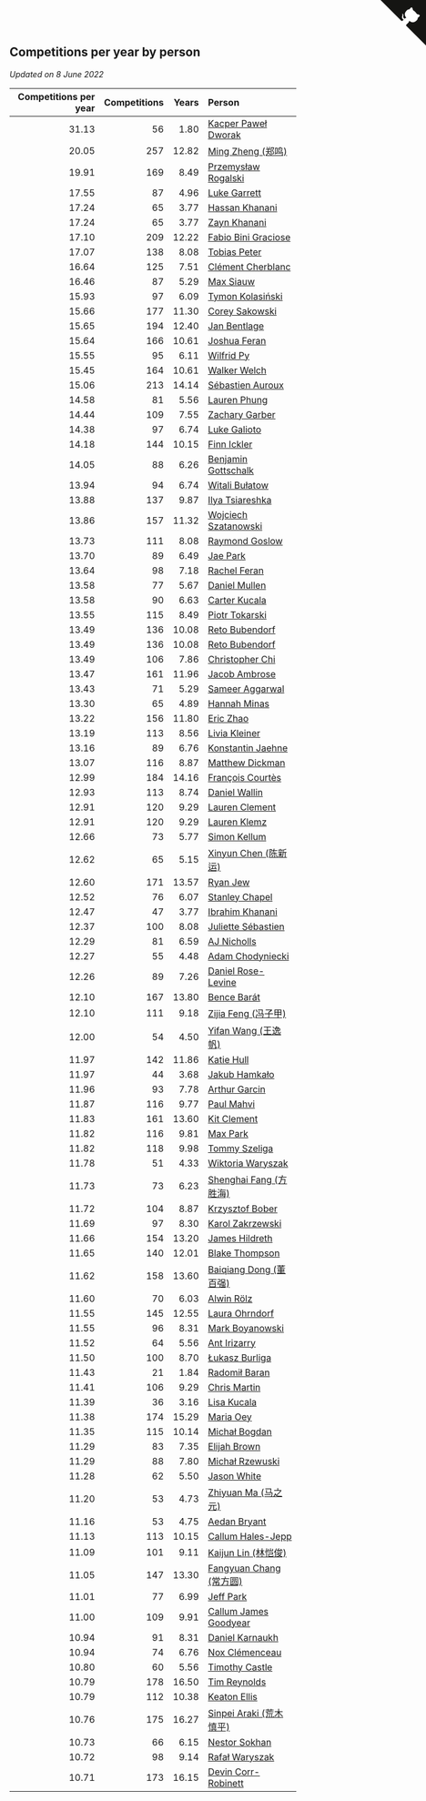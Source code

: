 ## Competitions per year by person

*Updated on  8 June 2022*

| Competitions per year | Competitions | Years | Person |
| ---: | ---: | ---: | :--- |
| 31.13 | 56 | 1.80 | [Kacper Paweł Dworak](https://www.worldcubeassociation.org/persons/2020DWOR01) |
| 20.05 | 257 | 12.82 | [Ming Zheng (郑鸣)](https://www.worldcubeassociation.org/persons/2009ZHEN11) |
| 19.91 | 169 | 8.49 | [Przemysław Rogalski](https://www.worldcubeassociation.org/persons/2013ROGA02) |
| 17.55 | 87 | 4.96 | [Luke Garrett](https://www.worldcubeassociation.org/persons/2017GARR05) |
| 17.24 | 65 | 3.77 | [Hassan Khanani](https://www.worldcubeassociation.org/persons/2018KHAN26) |
| 17.24 | 65 | 3.77 | [Zayn Khanani](https://www.worldcubeassociation.org/persons/2018KHAN28) |
| 17.10 | 209 | 12.22 | [Fabio Bini Graciose](https://www.worldcubeassociation.org/persons/2010GRAC02) |
| 17.07 | 138 | 8.08 | [Tobias Peter](https://www.worldcubeassociation.org/persons/2014PETE03) |
| 16.64 | 125 | 7.51 | [Clément Cherblanc](https://www.worldcubeassociation.org/persons/2014CHER05) |
| 16.46 | 87 | 5.29 | [Max Siauw](https://www.worldcubeassociation.org/persons/2017SIAU02) |
| 15.93 | 97 | 6.09 | [Tymon Kolasiński](https://www.worldcubeassociation.org/persons/2016KOLA02) |
| 15.66 | 177 | 11.30 | [Corey Sakowski](https://www.worldcubeassociation.org/persons/2011SAKO01) |
| 15.65 | 194 | 12.40 | [Jan Bentlage](https://www.worldcubeassociation.org/persons/2010BENT01) |
| 15.64 | 166 | 10.61 | [Joshua Feran](https://www.worldcubeassociation.org/persons/2011FERA01) |
| 15.55 | 95 | 6.11 | [Wilfrid Py](https://www.worldcubeassociation.org/persons/2016PYWI01) |
| 15.45 | 164 | 10.61 | [Walker Welch](https://www.worldcubeassociation.org/persons/2011WELC01) |
| 15.06 | 213 | 14.14 | [Sébastien Auroux](https://www.worldcubeassociation.org/persons/2008AURO01) |
| 14.58 | 81 | 5.56 | [Lauren Phung](https://www.worldcubeassociation.org/persons/2016PHUN02) |
| 14.44 | 109 | 7.55 | [Zachary Garber](https://www.worldcubeassociation.org/persons/2014GARB01) |
| 14.38 | 97 | 6.74 | [Luke Galioto](https://www.worldcubeassociation.org/persons/2015GALI02) |
| 14.18 | 144 | 10.15 | [Finn Ickler](https://www.worldcubeassociation.org/persons/2012ICKL01) |
| 14.05 | 88 | 6.26 | [Benjamin Gottschalk](https://www.worldcubeassociation.org/persons/2016GOTT01) |
| 13.94 | 94 | 6.74 | [Witali Bułatow](https://www.worldcubeassociation.org/persons/2015BUAT01) |
| 13.88 | 137 | 9.87 | [Ilya Tsiareshka](https://www.worldcubeassociation.org/persons/2012TERE01) |
| 13.86 | 157 | 11.32 | [Wojciech Szatanowski](https://www.worldcubeassociation.org/persons/2011SZAT01) |
| 13.73 | 111 | 8.08 | [Raymond Goslow](https://www.worldcubeassociation.org/persons/2014GOSL01) |
| 13.70 | 89 | 6.49 | [Jae Park](https://www.worldcubeassociation.org/persons/2015PARK24) |
| 13.64 | 98 | 7.18 | [Rachel Feran](https://www.worldcubeassociation.org/persons/2015FERA01) |
| 13.58 | 77 | 5.67 | [Daniel Mullen](https://www.worldcubeassociation.org/persons/2016MULL04) |
| 13.58 | 90 | 6.63 | [Carter Kucala](https://www.worldcubeassociation.org/persons/2015KUCA01) |
| 13.55 | 115 | 8.49 | [Piotr Tokarski](https://www.worldcubeassociation.org/persons/2013TOKA01) |
| 13.49 | 136 | 10.08 | [Reto Bubendorf](https://www.worldcubeassociation.org/persons/2012BUBE01) |
| 13.49 | 136 | 10.08 | [Reto Bubendorf](https://www.worldcubeassociation.org/persons/2012BUBE01) |
| 13.49 | 106 | 7.86 | [Christopher Chi](https://www.worldcubeassociation.org/persons/2014CHIC01) |
| 13.47 | 161 | 11.96 | [Jacob Ambrose](https://www.worldcubeassociation.org/persons/2010AMBR01) |
| 13.43 | 71 | 5.29 | [Sameer Aggarwal](https://www.worldcubeassociation.org/persons/2017AGGA01) |
| 13.30 | 65 | 4.89 | [Hannah Minas](https://www.worldcubeassociation.org/persons/2017MINA04) |
| 13.22 | 156 | 11.80 | [Eric Zhao](https://www.worldcubeassociation.org/persons/2010ZHAO19) |
| 13.19 | 113 | 8.56 | [Livia Kleiner](https://www.worldcubeassociation.org/persons/2013KLEI03) |
| 13.16 | 89 | 6.76 | [Konstantin Jaehne](https://www.worldcubeassociation.org/persons/2015JAEH01) |
| 13.07 | 116 | 8.87 | [Matthew Dickman](https://www.worldcubeassociation.org/persons/2013DICK01) |
| 12.99 | 184 | 14.16 | [François Courtès](https://www.worldcubeassociation.org/persons/2008COUR01) |
| 12.93 | 113 | 8.74 | [Daniel Wallin](https://www.worldcubeassociation.org/persons/2013WALL03) |
| 12.91 | 120 | 9.29 | [Lauren Clement](https://www.worldcubeassociation.org/persons/2013KLEM01) |
| 12.91 | 120 | 9.29 | [Lauren Klemz](https://www.worldcubeassociation.org/persons/2013KLEM01) |
| 12.66 | 73 | 5.77 | [Simon Kellum](https://www.worldcubeassociation.org/persons/2016KELL12) |
| 12.62 | 65 | 5.15 | [Xinyun Chen (陈新运)](https://www.worldcubeassociation.org/persons/2017CHEN36) |
| 12.60 | 171 | 13.57 | [Ryan Jew](https://www.worldcubeassociation.org/persons/2008JEWR01) |
| 12.52 | 76 | 6.07 | [Stanley Chapel](https://www.worldcubeassociation.org/persons/2016CHAP04) |
| 12.47 | 47 | 3.77 | [Ibrahim Khanani](https://www.worldcubeassociation.org/persons/2018KHAN27) |
| 12.37 | 100 | 8.08 | [Juliette Sébastien](https://www.worldcubeassociation.org/persons/2014SEBA01) |
| 12.29 | 81 | 6.59 | [AJ Nicholls](https://www.worldcubeassociation.org/persons/2015NICH04) |
| 12.27 | 55 | 4.48 | [Adam Chodyniecki](https://www.worldcubeassociation.org/persons/2017CHOD02) |
| 12.26 | 89 | 7.26 | [Daniel Rose-Levine](https://www.worldcubeassociation.org/persons/2015ROSE01) |
| 12.10 | 167 | 13.80 | [Bence Barát](https://www.worldcubeassociation.org/persons/2008BARA01) |
| 12.10 | 111 | 9.18 | [Zijia Feng (冯子甲)](https://www.worldcubeassociation.org/persons/2013FENG02) |
| 12.00 | 54 | 4.50 | [Yifan Wang (王逸帆)](https://www.worldcubeassociation.org/persons/2017WANY29) |
| 11.97 | 142 | 11.86 | [Katie Hull](https://www.worldcubeassociation.org/persons/2010HULL01) |
| 11.97 | 44 | 3.68 | [Jakub Hamkało](https://www.worldcubeassociation.org/persons/2018HAMK01) |
| 11.96 | 93 | 7.78 | [Arthur Garcin](https://www.worldcubeassociation.org/persons/2014GARC27) |
| 11.87 | 116 | 9.77 | [Paul Mahvi](https://www.worldcubeassociation.org/persons/2012MAHV01) |
| 11.83 | 161 | 13.60 | [Kit Clement](https://www.worldcubeassociation.org/persons/2008CLEM01) |
| 11.82 | 116 | 9.81 | [Max Park](https://www.worldcubeassociation.org/persons/2012PARK03) |
| 11.82 | 118 | 9.98 | [Tommy Szeliga](https://www.worldcubeassociation.org/persons/2012SZEL01) |
| 11.78 | 51 | 4.33 | [Wiktoria Waryszak](https://www.worldcubeassociation.org/persons/2018WARY01) |
| 11.73 | 73 | 6.23 | [Shenghai Fang (方胜海)](https://www.worldcubeassociation.org/persons/2016FANG01) |
| 11.72 | 104 | 8.87 | [Krzysztof Bober](https://www.worldcubeassociation.org/persons/2013BOBE01) |
| 11.69 | 97 | 8.30 | [Karol Zakrzewski](https://www.worldcubeassociation.org/persons/2014ZAKR01) |
| 11.66 | 154 | 13.20 | [James Hildreth](https://www.worldcubeassociation.org/persons/2009HILD01) |
| 11.65 | 140 | 12.01 | [Blake Thompson](https://www.worldcubeassociation.org/persons/2010THOM03) |
| 11.62 | 158 | 13.60 | [Baiqiang Dong (董百强)](https://www.worldcubeassociation.org/persons/2008DONG06) |
| 11.60 | 70 | 6.03 | [Alwin Rölz](https://www.worldcubeassociation.org/persons/2016ROLZ01) |
| 11.55 | 145 | 12.55 | [Laura Ohrndorf](https://www.worldcubeassociation.org/persons/2009OHRN01) |
| 11.55 | 96 | 8.31 | [Mark Boyanowski](https://www.worldcubeassociation.org/persons/2014BOYA01) |
| 11.52 | 64 | 5.56 | [Ant Irizarry](https://www.worldcubeassociation.org/persons/2016IRIZ02) |
| 11.50 | 100 | 8.70 | [Łukasz Burliga](https://www.worldcubeassociation.org/persons/2013BURL01) |
| 11.43 | 21 | 1.84 | [Radomił Baran](https://www.worldcubeassociation.org/persons/2020BARA02) |
| 11.41 | 106 | 9.29 | [Chris Martin](https://www.worldcubeassociation.org/persons/2013MART03) |
| 11.39 | 36 | 3.16 | [Lisa Kucala](https://www.worldcubeassociation.org/persons/2019KUCA01) |
| 11.38 | 174 | 15.29 | [Maria Oey](https://www.worldcubeassociation.org/persons/2007OEYM01) |
| 11.35 | 115 | 10.14 | [Michał Bogdan](https://www.worldcubeassociation.org/persons/2012BOGD01) |
| 11.29 | 83 | 7.35 | [Elijah Brown](https://www.worldcubeassociation.org/persons/2015BROW03) |
| 11.29 | 88 | 7.80 | [Michał Rzewuski](https://www.worldcubeassociation.org/persons/2014RZEW01) |
| 11.28 | 62 | 5.50 | [Jason White](https://www.worldcubeassociation.org/persons/2016WHIT16) |
| 11.20 | 53 | 4.73 | [Zhiyuan Ma (马之元)](https://www.worldcubeassociation.org/persons/2017MAZH04) |
| 11.16 | 53 | 4.75 | [Aedan Bryant](https://www.worldcubeassociation.org/persons/2017BRYA06) |
| 11.13 | 113 | 10.15 | [Callum Hales-Jepp](https://www.worldcubeassociation.org/persons/2012HALE01) |
| 11.09 | 101 | 9.11 | [Kaijun Lin (林恺俊)](https://www.worldcubeassociation.org/persons/2013LINK01) |
| 11.05 | 147 | 13.30 | [Fangyuan Chang (常方圆)](https://www.worldcubeassociation.org/persons/2009CHAN04) |
| 11.01 | 77 | 6.99 | [Jeff Park](https://www.worldcubeassociation.org/persons/2015PARK08) |
| 11.00 | 109 | 9.91 | [Callum James Goodyear](https://www.worldcubeassociation.org/persons/2012GOOD02) |
| 10.94 | 91 | 8.31 | [Daniel Karnaukh](https://www.worldcubeassociation.org/persons/2014KARN02) |
| 10.94 | 74 | 6.76 | [Nox Clémenceau](https://www.worldcubeassociation.org/persons/2015CLEM03) |
| 10.80 | 60 | 5.56 | [Timothy Castle](https://www.worldcubeassociation.org/persons/2016CAST48) |
| 10.79 | 178 | 16.50 | [Tim Reynolds](https://www.worldcubeassociation.org/persons/2005REYN01) |
| 10.79 | 112 | 10.38 | [Keaton Ellis](https://www.worldcubeassociation.org/persons/2012ELLI01) |
| 10.76 | 175 | 16.27 | [Sinpei Araki (荒木慎平)](https://www.worldcubeassociation.org/persons/2006ARAK01) |
| 10.73 | 66 | 6.15 | [Nestor Sokhan](https://www.worldcubeassociation.org/persons/2016SOKH01) |
| 10.72 | 98 | 9.14 | [Rafał Waryszak](https://www.worldcubeassociation.org/persons/2013WARY01) |
| 10.71 | 173 | 16.15 | [Devin Corr-Robinett](https://www.worldcubeassociation.org/persons/2006CORR01) |


<a href="https://github.com/JustinTimeCuber/wca_statistics" class="github-corner" aria-label="View source on Github"><svg width="80" height="80" viewBox="0 0 250 250" style="fill:#151513; color:#fff; position: absolute; top: 0; border: 0; right: 0;" aria-hidden="true"><path d="M0,0 L115,115 L130,115 L142,142 L250,250 L250,0 Z"></path><path d="M128.3,109.0 C113.8,99.7 119.0,89.6 119.0,89.6 C122.0,82.7 120.5,78.6 120.5,78.6 C119.2,72.0 123.4,76.3 123.4,76.3 C127.3,80.9 125.5,87.3 125.5,87.3 C122.9,97.6 130.6,101.9 134.4,103.2" fill="currentColor" style="transform-origin: 130px 106px;" class="octo-arm"></path><path d="M115.0,115.0 C114.9,115.1 118.7,116.5 119.8,115.4 L133.7,101.6 C136.9,99.2 139.9,98.4 142.2,98.6 C133.8,88.0 127.5,74.4 143.8,58.0 C148.5,53.4 154.0,51.2 159.7,51.0 C160.3,49.4 163.2,43.6 171.4,40.1 C171.4,40.1 176.1,42.5 178.8,56.2 C183.1,58.6 187.2,61.8 190.9,65.4 C194.5,69.0 197.7,73.2 200.1,77.6 C213.8,80.2 216.3,84.9 216.3,84.9 C212.7,93.1 206.9,96.0 205.4,96.6 C205.1,102.4 203.0,107.8 198.3,112.5 C181.9,128.9 168.3,122.5 157.7,114.1 C157.9,116.9 156.7,120.9 152.7,124.9 L141.0,136.5 C139.8,137.7 141.6,141.9 141.8,141.8 Z" fill="currentColor" class="octo-body"></path></svg></a><style>.github-corner:hover .octo-arm{animation:octocat-wave 560ms ease-in-out}@keyframes octocat-wave{0%,100%{transform:rotate(0)}20%,60%{transform:rotate(-25deg)}40%,80%{transform:rotate(10deg)}}@media (max-width:500px){.github-corner:hover .octo-arm{animation:none}.github-corner .octo-arm{animation:octocat-wave 560ms ease-in-out}}</style>
